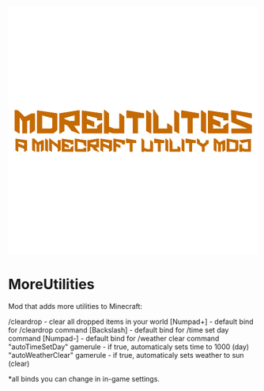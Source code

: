 ![MoreUtilities mod logo](/img/MoreUtilities-logo.png)
# MoreUtilities
Mod that adds more utilities to Minecraft:

/cleardrop - clear all dropped items in your world
[Numpad+] - default bind for /cleardrop command
[Backslash] - default bind for /time set day command
[Numpad-] - default bind for /weather clear command
"autoTimeSetDay" gamerule - if true, automaticaly sets time to 1000 (day)
"autoWeatherClear" gamerule - if true, automaticaly sets weather to sun (clear)
 

*all binds you can change in in-game settings.
